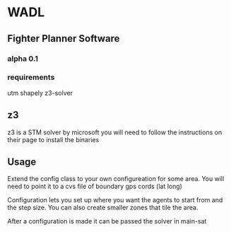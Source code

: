 # WADL 
## Fighter Planner Software
### alpha 0.1

### requirements 
utm
shapely
z3-solver

## z3
z3 is a STM solver by microsoft 
you will need to follow the instructions on their page to install the binaries


## Usage
Extend the config class to your own configureation for some area. You will need to point it to a cvs file of boundary gps cords (lat long)

Configuration lets you set up where you want the agents to start from and the step size. You can also create smaller zones that tile the area.

After a configuration is made it can be passed the solver in main-sat